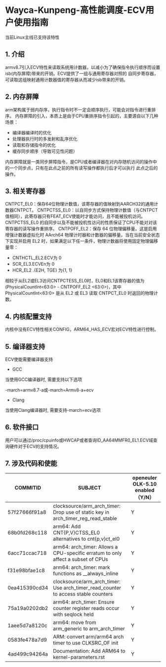 # Wayca-Kunpeng-高性能调度-ECV用户使用指南

当前Linux主线已支持该特性

## 1. 介绍

armv8.7引入ECV特性来读取系统用计数器，以减小为了确保指令执行顺序而设置isb(内存屏障)带来的开销。ECV提供了一组与通用寄存器对照的
自同步寄存器，可读取这组映射通用计数器值的寄存器从而减少isb带来的开销。

## 2. 内存屏障

arm架构属于弱内存序，执行指令时不一定会顺序执行，可能会对指令进行重排序。
内存屏障的引入，本质上是由于CPU重排序指令引起的，主要源自以下几种场景：
- 编译器编译时的优化
- 处理器执行时的多发射和乱序优化
- 读取和存储指令的优化
- 缓存同步顺序（导致可见性问题）

内存屏障就是一类同步屏障指令，是CPU或者编译器在对内存随机访问的操作中的一个同步点，只有在此点之前的所有读写操作都执行后才可以执行
此点之后的操作。

## 3. 相关寄存器

CNTPCT_EL0：保存64位物理计数值，该寄存器的值映射到AARCH32的通用计数器CNTPCT。
CNTPCTSS_EL0：以自同步方式保持物理计数值（与CNTPCT值相同），此寄存器只有FEAT_ECV使能时才能访问，且不能被投机访问。CNTPCTSS_EL0
的自同步以及不能被投机性访问的性质保证了CPU不能对对该寄存器的读写操作重排序。
CNTPOFF_EL2：保存 64 位物理偏移量。这是启用增强计数器虚拟化时 AArch64 物理计时器和计数器的偏移量。当在当前安全状态下实现并启用
EL2 时，如果满足以下任一条件，物理计数器将使用固定物理偏移量零：
- CNTHCTL_EL2.ECV为 0
- SCR_EL3.ECVEn为 0
- HCR_EL2 .{E2H, TGE} 为{1, 1}

相较于从EL2或EL3访问CNTPCTESS_EL0时，EL0和EL1该寄存器的值为(PhysicalCountInt<63:0> - CNTPOFF_EL2 <63:0>)，其中
PhysicalCountInt<63:0> 是从 EL2 或 EL3 读取 CNTPCT_EL0 时返回的物理计数。

## 4. 内核配置支持

内核中没有ECV特性相关CONFIG，ARM64_HAS_ECV宏对ECV特性进行控制。

## 5. 编译器支持

ECV使能需要编译器支持

- GCC

当使用GCC编译器时, 需要支持以下选项

-march=armv8.7-a或-march=Armv8-a+ecv

- Clang

当使用Clang编译器时, 需要支持-march=ecv选项

## 6. 软件接口

用户可以通过/proc/cpuinfo或HWCAP或者查询ID_AA64MMFR0_EL1.ECV域查询硬件对于ECV的支持情况。

## 7. 涉及代码和使能

| COMMITID | SUBJECT | openeuler OLK-5.10 enabled（Y/N） |
| ---------- | ---------- | ----------- |
| 57f27666f91a8 | clocksource/arm_arch_timer: Drop use of static key in arch_timer_reg_read_stable | Y |
| 68b0fd268c118 | arm64: Add CNT{P,V}CTSS_EL0 alternatives to cnt{p,v}ct_el0 | Y |
| 6acc71ccac718 | arm64: arch_timer: Allows a CPU-specific erratum to only affect a subset of CPUs | Y |
| f31e98bfae1c8 | arm64: arch_timer: mark functions as __always_inline | Y |
| 0ea415390cd34 | clocksource/arm_arch_timer: Use arch_timer_read_counter to access stable counters | Y |
| 75a19a0202db2 | arm64: arch_timer: Ensure counter register reads occur with seqlock held | Y |
| 1aee5d7a8120c | arm64: move from arm_generic to arm_arch_timer | Y |
| 0583fe478a7d9 | ARM: convert arm/arm64 arch timer to use CLKSRC_OF init | Y |
| 4ad499c94264a | Documentation: Add ARM64 to kernel-parameters.rst | Y |
